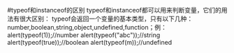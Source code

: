 #typeof和instanceof的区别
typeof和instanceof都可以用来判断变量，它们的用法有很大区别：
typeof会返回一个变量的基本类型，只有以下几种：number,boolean,string,object,undefined,function；例：
alert(typeof(1));//number
alert(typeof("abc"));//string
alert(typeof(true));//boolean
alert(typeof(m));//undefined
